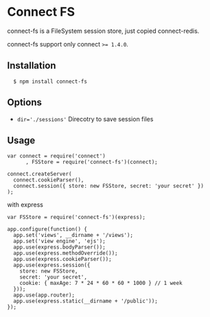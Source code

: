 
# Connect FS

connect-fs is a FileSystem session store, just copied connect-redis.

 connect-fs support only connect `>= 1.4.0`.

## Installation

	  $ npm install connect-fs

## Options

  - `dir='./sessions'` Direcotry to save session files

## Usage

    var connect = require('connect')
	 	  , FSStore = require('connect-fs')(connect);

    connect.createServer(
      connect.cookieParser(),
      connect.session({ store: new FSStore, secret: 'your secret' })
    );

  with express    

    var FSStore = require('connect-fs')(express);

    app.configure(function() {
      app.set('views', __dirname + '/views');
      app.set('view engine', 'ejs');
      app.use(express.bodyParser());
      app.use(express.methodOverride());
      app.use(express.cookieParser());
      app.use(express.session({
        store: new FSStore,
        secret: 'your secret',
        cookie: { maxAge: 7 * 24 * 60 * 60 * 1000 } // 1 week
      }));
      app.use(app.router);
      app.use(express.static(__dirname + '/public'));
    });

